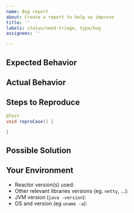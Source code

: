 ```yaml
---
name: Bug report
about: Create a report to help us improve
title: ''
labels: status/need-triage, type/bug
assignees: ''

---
```


<!--- Provide a general summary of the issue in the Title above -->

<!-- Make sure you use supported version
https://projectreactor.io/support
-->

<!--- /!\ Make sure to follow the Contribution Guidelines, notably for security issues and questions:
https://github.com/reactor/.github/blob/main/CONTRIBUTING.md
https://projectreactor.io/security-policy
https://github.com/reactor/.github/blob/main/CONTRIBUTING.md#question-do-you-have-a-question
-->

## Expected Behavior
<!--- Tell us what you think should happen. -->

## Actual Behavior
<!--- Tell us what happens instead of the expected behavior. -->

## Steps to Reproduce
<!---Provide a link to a live example, or an unambiguous set of steps to
reproduce this bug, eg. a unit test. Include code to reproduce, if relevant.
Most projects use JUnit5 now (like in snippet below; otherwise use JUnit4).
-->

```java
@Test
void reproCase() {

}
```

## Possible Solution
<!--- Not obligatory, but you can suggest a fix/reason for the bug. -->

## Your Environment
<!--- Include as many relevant details about the environment you experienced the bug in. -->
<!--- Especially, always include the version(s) of Reactor library/libraries you used! -->

* Reactor version(s) used:
* Other relevant libraries versions (eg. `netty`, ...):
* JVM version (`java -version`):
* OS and version (eg `uname -a`):

